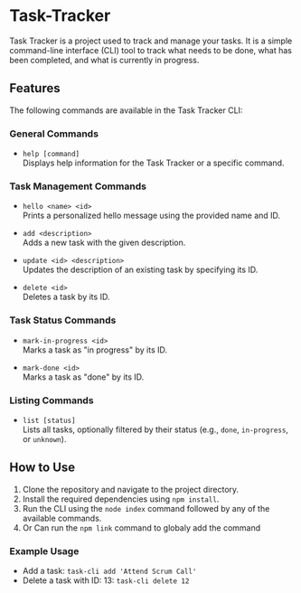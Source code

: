 # Task-Tracker

Task Tracker is a project used to track and manage your tasks. It is a simple command-line interface (CLI) tool to track what needs to be done, what has been completed, and what is currently in progress.

## Features

The following commands are available in the Task Tracker CLI:

### General Commands
- `help [command]`  
  Displays help information for the Task Tracker or a specific command.

### Task Management Commands
- `hello <name> <id>`  
  Prints a personalized hello message using the provided name and ID.

- `add <description>`  
  Adds a new task with the given description.

- `update <id> <description>`  
  Updates the description of an existing task by specifying its ID.

- `delete <id>`  
  Deletes a task by its ID.

### Task Status Commands
- `mark-in-progress <id>`  
  Marks a task as "in progress" by its ID.

- `mark-done <id>`  
  Marks a task as "done" by its ID.

### Listing Commands
- `list [status]`  
  Lists all tasks, optionally filtered by their status (e.g., `done`, `in-progress`, or `unknown`).

## How to Use
1. Clone the repository and navigate to the project directory.
2. Install the required dependencies using `npm install`.
3. Run the CLI using the `node index` command followed by any of the available commands.
4. Or Can run the `npm link` command to globaly add the command 

### Example Usage
- Add a task:
  `task-cli add 'Attend Scrum Call'`
- Delete a task with ID: 13:
  `task-cli delete 12`
